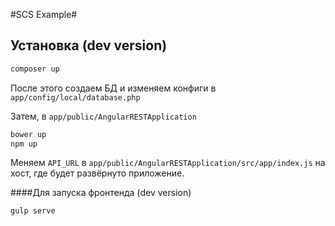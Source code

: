#SCS Example#

## Установка (dev version)

```php
composer up
```

После этого создаем БД и изменяем конфиги в `app/config/local/database.php`

Затем, в `app/public/AngularRESTApplication`

```php
bower up
npm up
```

Меняем `API_URL` в `app/public/AngularRESTApplication/src/app/index.js` на хост, где будет развёрнуто приложение.

####Для запуска фронтенда (dev version)
```php
gulp serve
```